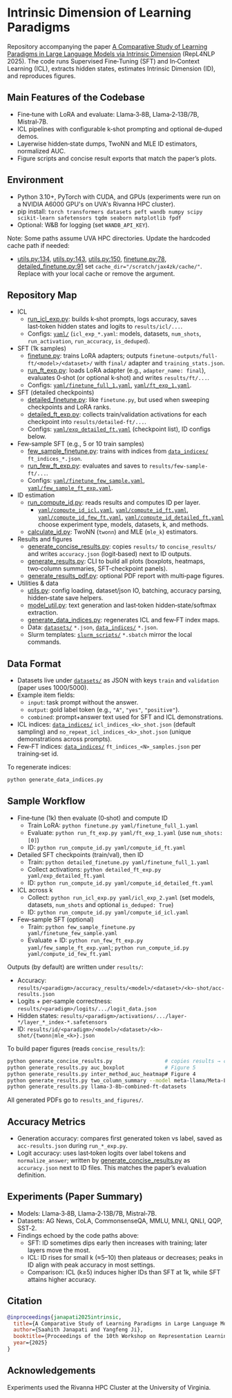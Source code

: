 # Intrinsic Dimension of Learning Paradigms

Repository accompanying the paper [A Comparative Study of Learning Paradigms in Large Language Models via Intrinsic Dimension](https://aclanthology.org/2025.repl4nlp-1.5/) (RepL4NLP 2025). The code runs Supervised Fine‑Tuning (SFT) and In‑Context Learning (ICL), extracts hidden states, estimates Intrinsic Dimension (ID), and reproduces figures.

## Main Features of the Codebase
- Fine‑tune with LoRA and evaluate: Llama‑3‑8B, Llama‑2‑13B/7B, Mistral‑7B.
- ICL pipelines with configurable k‑shot prompting and optional de‑duped demos.
- Layerwise hidden‑state dumps, TwoNN and MLE ID estimators, normalized AUC.
- Figure scripts and concise result exports that match the paper’s plots.

## Environment
- Python 3.10+, PyTorch with CUDA, and GPUs (experiments were run on a NVIDIA A6000 GPU's on UVA's Rivanna HPC cluster).
- pip install: `torch transformers datasets peft wandb numpy scipy scikit-learn safetensors tqdm seaborn matplotlib fpdf`
- Optional: W&B for logging (set `WANDB_API_KEY`).

Note: Some paths assume UVA HPC directories. Update the hardcoded cache path if needed:
- [utils.py:134](https://github.com/saahithjanapati/intrinsic-dimension-of-learning-paradigms/blob/main/utils.py#L134), [utils.py:143](https://github.com/saahithjanapati/intrinsic-dimension-of-learning-paradigms/blob/main/utils.py#L143), [utils.py:150](https://github.com/saahithjanapati/intrinsic-dimension-of-learning-paradigms/blob/main/utils.py#L150), [finetune.py:78](https://github.com/saahithjanapati/intrinsic-dimension-of-learning-paradigms/blob/main/finetune.py#L78), [detailed_finetune.py:91](https://github.com/saahithjanapati/intrinsic-dimension-of-learning-paradigms/blob/main/detailed_finetune.py#L91) set `cache_dir="/scratch/jax4zk/cache/"`. Replace with your local cache or remove the argument.

## Repository Map
- ICL
  - [run_icl_exp.py](https://github.com/saahithjanapati/intrinsic-dimension-of-learning-paradigms/blob/main/run_icl_exp.py): builds k‑shot prompts, logs accuracy, saves last‑token hidden states and logits to `results/icl/...`.
  - Configs: [`yaml/`](https://github.com/saahithjanapati/intrinsic-dimension-of-learning-paradigms/tree/main/yaml) (`icl_exp_*.yaml`: models, datasets, `num_shots`, `run_activation`, `run_accuracy`, `is_deduped`).
- SFT (1k samples)
  - [finetune.py](https://github.com/saahithjanapati/intrinsic-dimension-of-learning-paradigms/blob/main/finetune.py): trains LoRA adapters; outputs `finetune-outputs/full-ft/<model>/<dataset>/` with `final/` adapter and `training_stats.json`.
  - [run_ft_exp.py](https://github.com/saahithjanapati/intrinsic-dimension-of-learning-paradigms/blob/main/run_ft_exp.py): loads LoRA adapter (e.g., `adapter_name: final`), evaluates 0‑shot (or optional k‑shot) and writes `results/ft/...`.
  - Configs: [`yaml/finetune_full_1.yaml`](https://github.com/saahithjanapati/intrinsic-dimension-of-learning-paradigms/blob/main/yaml/finetune_full_1.yaml), [`yaml/ft_exp_1.yaml`](https://github.com/saahithjanapati/intrinsic-dimension-of-learning-paradigms/blob/main/yaml/ft_exp_1.yaml).
- SFT (detailed checkpoints)
  - [detailed_finetune.py](https://github.com/saahithjanapati/intrinsic-dimension-of-learning-paradigms/blob/main/detailed_finetune.py): like `finetune.py`, but used when sweeping checkpoints and LoRA ranks.
  - [detailed_ft_exp.py](https://github.com/saahithjanapati/intrinsic-dimension-of-learning-paradigms/blob/main/detailed_ft_exp.py): collects train/validation activations for each checkpoint into `results/detailed-ft/...`.
  - Configs: [`yaml/exp_detailed_ft.yaml`](https://github.com/saahithjanapati/intrinsic-dimension-of-learning-paradigms/blob/main/yaml/exp_detailed_ft.yaml) (checkpoint list), ID configs below.
- Few‑sample SFT (e.g., 5 or 10 train samples)
  - [few_sample_finetune.py](https://github.com/saahithjanapati/intrinsic-dimension-of-learning-paradigms/blob/main/few_sample_finetune.py): trains with indices from [`data_indices/`](https://github.com/saahithjanapati/intrinsic-dimension-of-learning-paradigms/tree/main/data_indices) `ft_indices_*.json`.
  - [run_few_ft_exp.py](https://github.com/saahithjanapati/intrinsic-dimension-of-learning-paradigms/blob/main/run_few_ft_exp.py): evaluates and saves to `results/few-sample-ft/...`.
  - Configs: [`yaml/finetune_few_sample.yaml`](https://github.com/saahithjanapati/intrinsic-dimension-of-learning-paradigms/blob/main/yaml/finetune_few_sample.yaml), [`yaml/few_sample_ft_exp.yaml`](https://github.com/saahithjanapati/intrinsic-dimension-of-learning-paradigms/blob/main/yaml/few_sample_ft_exp.yaml).
- ID estimation
  - [run_compute_id.py](https://github.com/saahithjanapati/intrinsic-dimension-of-learning-paradigms/blob/main/run_compute_id.py): reads results and computes ID per layer.
    - [`yaml/compute_id_icl.yaml`](https://github.com/saahithjanapati/intrinsic-dimension-of-learning-paradigms/blob/main/yaml/compute_id_icl.yaml), [`yaml/compute_id_ft.yaml`](https://github.com/saahithjanapati/intrinsic-dimension-of-learning-paradigms/blob/main/yaml/compute_id_ft.yaml), [`yaml/compute_id_few_ft.yaml`](https://github.com/saahithjanapati/intrinsic-dimension-of-learning-paradigms/blob/main/yaml/compute_id_few_ft.yaml), [`yaml/compute_id_detailed_ft.yaml`](https://github.com/saahithjanapati/intrinsic-dimension-of-learning-paradigms/blob/main/yaml/compute_id_detailed_ft.yaml) choose experiment type, models, datasets, k, and methods.
  - [calculate_id.py](https://github.com/saahithjanapati/intrinsic-dimension-of-learning-paradigms/blob/main/calculate_id.py): TwoNN (`twonn`) and MLE (`mle_k`) estimators.
- Results and figures
  - [generate_concise_results.py](https://github.com/saahithjanapati/intrinsic-dimension-of-learning-paradigms/blob/main/generate_concise_results.py): copies `results/` to `concise_results/` and writes `accuracy.json` (logit‑based) next to ID outputs.
  - [generate_results.py](https://github.com/saahithjanapati/intrinsic-dimension-of-learning-paradigms/blob/main/generate_results.py): CLI to build all plots (boxplots, heatmaps, two‑column summaries, SFT‑checkpoint panels).
  - [generate_results_pdf.py](https://github.com/saahithjanapati/intrinsic-dimension-of-learning-paradigms/blob/main/generate_results_pdf.py): optional PDF report with multi‑page figures.
- Utilities & data
  - [utils.py](https://github.com/saahithjanapati/intrinsic-dimension-of-learning-paradigms/blob/main/utils.py): config loading, dataset/json IO, batching, accuracy parsing, hidden‑state save helpers.
  - [model_util.py](https://github.com/saahithjanapati/intrinsic-dimension-of-learning-paradigms/blob/main/model_util.py): text generation and last‑token hidden‑state/softmax extraction.
  - [generate_data_indices.py](https://github.com/saahithjanapati/intrinsic-dimension-of-learning-paradigms/blob/main/generate_data_indices.py): regenerates ICL and few‑FT index maps.
  - Data: [`datasets/`](https://github.com/saahithjanapati/intrinsic-dimension-of-learning-paradigms/tree/main/datasets) `*.json`, [`data_indices/`](https://github.com/saahithjanapati/intrinsic-dimension-of-learning-paradigms/tree/main/data_indices) `*.json`.
  - Slurm templates: [`slurm_scripts/`](https://github.com/saahithjanapati/intrinsic-dimension-of-learning-paradigms/tree/main/slurm_scripts) `*.sbatch` mirror the local commands.

## Data Format
- Datasets live under [`datasets/`](https://github.com/saahithjanapati/intrinsic-dimension-of-learning-paradigms/tree/main/datasets) as JSON with keys `train` and `validation` (paper uses 1000/5000).
- Example item fields:
  - `input`: task prompt without the answer.
  - `output`: gold label token (e.g., `"A"`, `"yes"`, `"positive"`).
  - `combined`: prompt+answer text used for SFT and ICL demonstrations.
- ICL indices: [`data_indices/`](https://github.com/saahithjanapati/intrinsic-dimension-of-learning-paradigms/tree/main/data_indices) `icl_indices_<k>_shot.json` (default sampling) and `no_repeat_icl_indices_<k>_shot.json` (unique demonstrations across prompts).
- Few‑FT indices: [`data_indices/`](https://github.com/saahithjanapati/intrinsic-dimension-of-learning-paradigms/tree/main/data_indices) `ft_indices_<N>_samples.json` per training‑set id.

To regenerate indices:
```bash
python generate_data_indices.py
```

## Sample Workflow
- Fine‑tune (1k) then evaluate (0‑shot) and compute ID
  - Train LoRA: `python finetune.py yaml/finetune_full_1.yaml`
  - Evaluate: `python run_ft_exp.py yaml/ft_exp_1.yaml` (use `num_shots: [0]`)
  - ID: `python run_compute_id.py yaml/compute_id_ft.yaml`
- Detailed SFT checkpoints (train/val), then ID
  - Train: `python detailed_finetune.py yaml/finetune_full_1.yaml`
  - Collect activations: `python detailed_ft_exp.py yaml/exp_detailed_ft.yaml`
  - ID: `python run_compute_id.py yaml/compute_id_detailed_ft.yaml`
- ICL across k
  - Collect: `python run_icl_exp.py yaml/icl_exp_2.yaml` (set models, datasets, `num_shots` and optional `is_deduped: True`)
  - ID: `python run_compute_id.py yaml/compute_id_icl.yaml`
- Few‑sample SFT (optional)
  - Train: `python few_sample_finetune.py yaml/finetune_few_sample.yaml`
  - Evaluate + ID: `python run_few_ft_exp.py yaml/few_sample_ft_exp.yaml`; `python run_compute_id.py yaml/compute_id_few_ft.yaml`

Outputs (by default) are written under `results/`:
- Accuracy: `results/<paradigm>/accuracy_results/<model>/<dataset>/<k>-shot/acc-results.json`
- Logits + per‑sample correctness: `results/<paradigm>/logits/.../logit_data.json`
- Hidden states: `results/<paradigm>/activations/.../layer-*/layer_*_index-*.safetensors`
- ID: `results/id/<paradigm>/<model>/<dataset>/<k>-shot/{twonn|mle_<k>}.json`

To build paper figures (reads `concise_results/`):
```bash
python generate_concise_results.py                 # copies results → concise_results and writes accuracy.json
python generate_results.py auc_boxplot             # Figure 5
python generate_results.py inter_method_auc_heatmap# Figure 4
python generate_results.py two_column_summary --model meta-llama/Meta-Llama-3-8B --dataset mmlu  # Figure 1
python generate_results.py llama-3-8b-combined-ft-datasets                                      # SFT dynamics panels
```
All generated PDFs go to `results_and_figures/`.

## Accuracy Metrics
- Generation accuracy: compares first generated token vs label, saved as `acc-results.json` during `run_*_exp.py`.
- Logit accuracy: uses last‑token logits over label tokens and `normalize_answer`; written by [generate_concise_results.py](https://github.com/saahithjanapati/intrinsic-dimension-of-learning-paradigms/blob/main/generate_concise_results.py) as `accuracy.json` next to ID files. This matches the paper’s evaluation definition.


## Experiments (Paper Summary)
- Models: Llama‑3‑8B, Llama‑2‑13B/7B, Mistral‑7B.
- Datasets: AG News, CoLA, CommonsenseQA, MMLU, MNLI, QNLI, QQP, SST‑2.
- Findings echoed by the code paths above:
  - SFT: ID sometimes dips early then increases with training; later layers move the most.
  - ICL: ID rises for small k (≈5–10) then plateaus or decreases; peaks in ID align with peak accuracy in most settings.
  - Comparison: ICL (k≥5) induces higher IDs than SFT at 1k, while SFT attains higher accuracy.

## Citation
```bibtex
@inproceedings{janapati2025intrinsic,
  title={A Comparative Study of Learning Paradigms in Large Language Models via Intrinsic Dimension},
  author={Saahith Janapati and Yangfeng Ji},
  booktitle={Proceedings of the 10th Workshop on Representation Learning for NLP (RepL4NLP-2025)},
  year={2025}
}
```

## Acknowledgements
Experiments used the Rivanna HPC Cluster at the University of Virginia.
